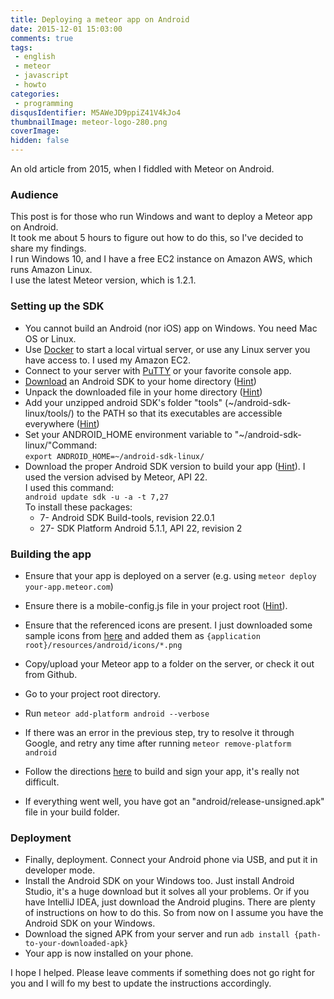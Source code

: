 ```yaml
---
title: Deploying a meteor app on Android
date: 2015-12-01 15:03:00
comments: true
tags:
 - english
 - meteor
 - javascript
 - howto
categories:
 - programming
disqusIdentifier: M5AWeJD9ppiZ41V4kJo4
thumbnailImage: meteor-logo-280.png
coverImage: 
hidden: false
---
```

An old article from 2015, when I fiddled with Meteor on Android.
<!-- excerpt -->

### Audience

This post is for those who run Windows and want to deploy a Meteor app on Android.  
It took me about 5 hours to figure out how to do this, so I've decided to share my findings.  
I run Windows 10, and I have a free EC2 instance on Amazon AWS, which runs Amazon Linux.  
I use the latest Meteor version, which is 1.2.1.  

### Setting up the SDK

- You cannot build an Android (nor iOS) app on Windows. You need Mac OS or Linux.
- Use [Docker](http://docker.com/) to start a local virtual server, or use any Linux server you have access to. I used my Amazon EC2.
- Connect to your server with [PuTTY](http://www.chiark.greenend.org.uk/~sgtatham/putty/download.html) or your favorite console app.
- [Download](http://developer.android.com/sdk/index.html#Other) an Android SDK to your home directory ([Hint](http://askubuntu.com/questions/207265/how-to-download-a-file-from-a-website-via-terminal))
- Unpack the downloaded file in your home directory ([Hint](http://www.cyberciti.biz/faq/unpack-tgz-linux-command-line/))
- Add your unzipped android SDK's folder "tools" (~/android-sdk-linux/tools/) to the PATH so that its executables are accessible everywhere ([Hint](http://unix.stackexchange.com/questions/26047/how-to-correctly-add-a-path-to-path))
- Set your ANDROID_HOME environment variable to "~/android-sdk-linux/"Command:  
    `export ANDROID_HOME=~/android-sdk-linux/`
- Download the proper Android SDK version to build your app ([Hint](http://stackoverflow.com/questions/17963508/how-to-install-android-sdk-build-tools-on-the-command-line)). I used the version advised by Meteor, API 22.  
  I used this command:  
  `android update sdk -u -a -t 7,27`  
  To install these packages:
  - 7- Android SDK Build-tools, revision 22.0.1
  - 27- SDK Platform Android 5.1.1, API 22, revision 2

### Building the app

- Ensure that your app is deployed on a server (e.g. using `meteor deploy your-app.meteor.com`)
- Ensure there is a mobile-config.js file in your project root ([Hint](https://github.com/meteor/meteor/wiki/How-to-submit-your-Android-app-to-Play-Store)).
- Ensure that the referenced icons are present. I just downloaded some sample icons from [here](http://tekeye.biz/2013/android-icon-size) and added them as
`{application root}/resources/android/icons/*.png`

- Copy/upload your Meteor app to a folder on the server, or check it out from Github.
- Go to your project root directory.
- Run `meteor add-platform android --verbose`

- If there was an error in the previous step, try to resolve it through Google, and retry any time after running `meteor remove-platform android`

- Follow the directions [here](https://github.com/meteor/meteor/wiki/How-to-submit-your-Android-app-to-Play-Store) to build and sign your app, it's really not difficult.
- If everything went well, you have got an "android/release-unsigned.apk" file in your build folder.

### Deployment

- Finally, deployment. Connect your Android phone via USB, and put it in developer mode.
- Install the Android SDK on your Windows too. Just install Android Studio, it's a huge download but it solves all your problems. Or if you have IntelliJ IDEA, just download the Android plugins. There are plenty of instructions on how to do this. So from now on I assume you have the Android SDK on your Windows.
- Download the signed APK from your server and run `adb install {path-to-your-downloaded-apk}`
- Your app is now installed on your phone.

I hope I helped. Please leave comments if something does not go right for you and I will fo my best to update the instructions accordingly.
